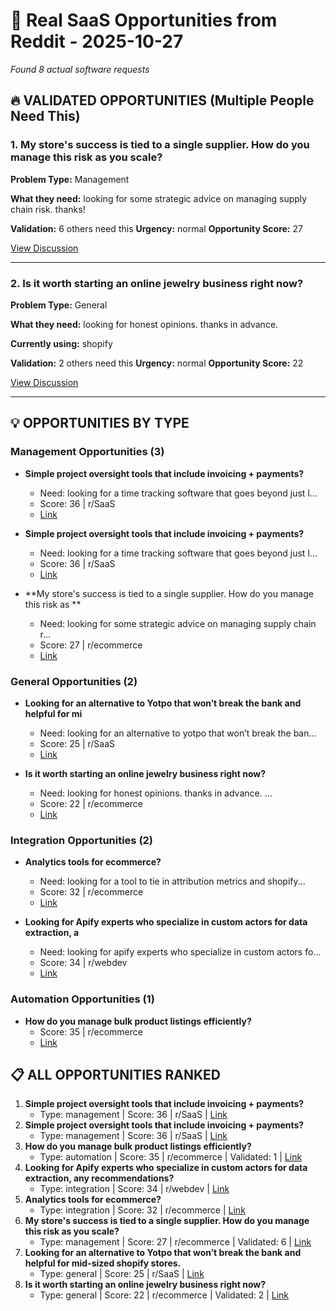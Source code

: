 # 🎯 Real SaaS Opportunities from Reddit - 2025-10-27

*Found 8 actual software requests*

## 🔥 VALIDATED OPPORTUNITIES (Multiple People Need This)

### 1. My store's success is tied to a single supplier. How do you manage this risk as you scale?

**Problem Type:** Management

**What they need:** looking for some strategic advice on managing supply chain risk. thanks!

**Validation:** 6 others need this
**Urgency:** normal
**Opportunity Score:** 27

[View Discussion](https://reddit.com/r/ecommerce/comments/1nslbmz/my_stores_success_is_tied_to_a_single_supplier/)

----------------------------------------

### 2. Is it worth starting an online jewelry business right now?

**Problem Type:** General

**What they need:** looking for honest opinions. thanks in advance. 

**Currently using:** shopify

**Validation:** 2 others need this
**Urgency:** normal
**Opportunity Score:** 22

[View Discussion](https://reddit.com/r/ecommerce/comments/1nzu9du/is_it_worth_starting_an_online_jewelry_business/)

----------------------------------------

## 💡 OPPORTUNITIES BY TYPE

### Management Opportunities (3)

- **Simple project oversight tools that include invoicing + payments?**
  - Need: looking for a time tracking software that goes beyond just l...
  - Score: 36 | r/SaaS
  - [Link](https://reddit.com/r/SaaS/comments/1ob6kqg/simple_project_oversight_tools_that_include/)

- **Simple project oversight tools that include invoicing + payments?**
  - Need: looking for a time tracking software that goes beyond just l...
  - Score: 36 | r/SaaS
  - [Link](https://reddit.com/r/SaaS/comments/1ob6kqg/simple_project_oversight_tools_that_include/)

- **My store's success is tied to a single supplier. How do you manage this risk as **
  - Need: looking for some strategic advice on managing supply chain r...
  - Score: 27 | r/ecommerce
  - [Link](https://reddit.com/r/ecommerce/comments/1nslbmz/my_stores_success_is_tied_to_a_single_supplier/)

### General Opportunities (2)

- **Looking for an alternative to Yotpo that won’t break the bank and helpful for mi**
  - Need: looking for an alternative to yotpo that won’t break the ban...
  - Score: 25 | r/SaaS
  - [Link](https://reddit.com/r/SaaS/comments/1nt4gxp/looking_for_an_alternative_to_yotpo_that_wont/)

- **Is it worth starting an online jewelry business right now?**
  - Need: looking for honest opinions. thanks in advance. ...
  - Score: 22 | r/ecommerce
  - [Link](https://reddit.com/r/ecommerce/comments/1nzu9du/is_it_worth_starting_an_online_jewelry_business/)

### Integration Opportunities (2)

- **Analytics tools for ecommerce?**
  - Need: looking for a tool to tie in attribution metrics and shopify...
  - Score: 32 | r/ecommerce
  - [Link](https://reddit.com/r/ecommerce/comments/1o994ai/analytics_tools_for_ecommerce/)

- **Looking for Apify experts who specialize in custom actors for data extraction, a**
  - Need: looking for apify experts who specialize in custom actors fo...
  - Score: 34 | r/webdev
  - [Link](https://reddit.com/r/webdev/comments/1o6gpxc/looking_for_apify_experts_who_specialize_in/)

### Automation Opportunities (1)

- **How do you manage bulk product listings efficiently?**
  - Score: 35 | r/ecommerce
  - [Link](https://reddit.com/r/ecommerce/comments/1nvavrs/how_do_you_manage_bulk_product_listings/)

## 📋 ALL OPPORTUNITIES RANKED

1. **Simple project oversight tools that include invoicing + payments?**
   - Type: management | Score: 36 | r/SaaS | [Link](https://reddit.com/r/SaaS/comments/1ob6kqg/simple_project_oversight_tools_that_include/)
2. **Simple project oversight tools that include invoicing + payments?**
   - Type: management | Score: 36 | r/SaaS | [Link](https://reddit.com/r/SaaS/comments/1ob6kqg/simple_project_oversight_tools_that_include/)
3. **How do you manage bulk product listings efficiently?**
   - Type: automation | Score: 35 | r/ecommerce | Validated: 1 | [Link](https://reddit.com/r/ecommerce/comments/1nvavrs/how_do_you_manage_bulk_product_listings/)
4. **Looking for Apify experts who specialize in custom actors for data extraction, any recommendations?**
   - Type: integration | Score: 34 | r/webdev | [Link](https://reddit.com/r/webdev/comments/1o6gpxc/looking_for_apify_experts_who_specialize_in/)
5. **Analytics tools for ecommerce?**
   - Type: integration | Score: 32 | r/ecommerce | [Link](https://reddit.com/r/ecommerce/comments/1o994ai/analytics_tools_for_ecommerce/)
6. **My store's success is tied to a single supplier. How do you manage this risk as you scale?**
   - Type: management | Score: 27 | r/ecommerce | Validated: 6 | [Link](https://reddit.com/r/ecommerce/comments/1nslbmz/my_stores_success_is_tied_to_a_single_supplier/)
7. **Looking for an alternative to Yotpo that won’t break the bank and helpful for mid-sized shopify stores.**
   - Type: general | Score: 25 | r/SaaS | [Link](https://reddit.com/r/SaaS/comments/1nt4gxp/looking_for_an_alternative_to_yotpo_that_wont/)
8. **Is it worth starting an online jewelry business right now?**
   - Type: general | Score: 22 | r/ecommerce | Validated: 2 | [Link](https://reddit.com/r/ecommerce/comments/1nzu9du/is_it_worth_starting_an_online_jewelry_business/)
